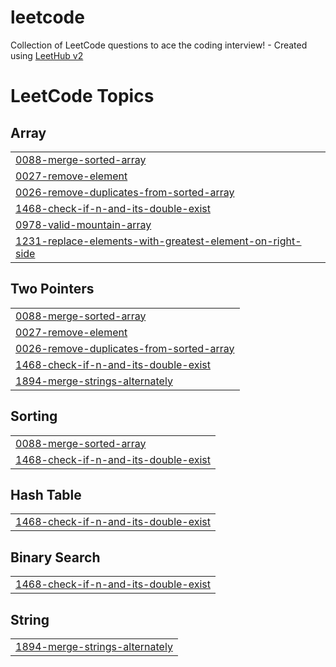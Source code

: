 # leetcode
Collection of LeetCode questions to ace the coding interview! - Created using [LeetHub v2](https://github.com/arunbhardwaj/LeetHub-2.0)

<!---LeetCode Topics Start-->
# LeetCode Topics
## Array
|  |
| ------- |
| [0088-merge-sorted-array](https://github.com/100-0-10/leetcode/tree/master/0088-merge-sorted-array) |
| [0027-remove-element](https://github.com/100-0-10/leetcode/tree/master/0027-remove-element) |
| [0026-remove-duplicates-from-sorted-array](https://github.com/100-0-10/leetcode/tree/master/0026-remove-duplicates-from-sorted-array) |
| [1468-check-if-n-and-its-double-exist](https://github.com/100-0-10/leetcode/tree/master/1468-check-if-n-and-its-double-exist) |
| [0978-valid-mountain-array](https://github.com/100-0-10/leetcode/tree/master/0978-valid-mountain-array) |
| [1231-replace-elements-with-greatest-element-on-right-side](https://github.com/100-0-10/leetcode/tree/master/1231-replace-elements-with-greatest-element-on-right-side) |
## Two Pointers
|  |
| ------- |
| [0088-merge-sorted-array](https://github.com/100-0-10/leetcode/tree/master/0088-merge-sorted-array) |
| [0027-remove-element](https://github.com/100-0-10/leetcode/tree/master/0027-remove-element) |
| [0026-remove-duplicates-from-sorted-array](https://github.com/100-0-10/leetcode/tree/master/0026-remove-duplicates-from-sorted-array) |
| [1468-check-if-n-and-its-double-exist](https://github.com/100-0-10/leetcode/tree/master/1468-check-if-n-and-its-double-exist) |
| [1894-merge-strings-alternately](https://github.com/100-0-10/leetcode/tree/master/1894-merge-strings-alternately) |
## Sorting
|  |
| ------- |
| [0088-merge-sorted-array](https://github.com/100-0-10/leetcode/tree/master/0088-merge-sorted-array) |
| [1468-check-if-n-and-its-double-exist](https://github.com/100-0-10/leetcode/tree/master/1468-check-if-n-and-its-double-exist) |
## Hash Table
|  |
| ------- |
| [1468-check-if-n-and-its-double-exist](https://github.com/100-0-10/leetcode/tree/master/1468-check-if-n-and-its-double-exist) |
## Binary Search
|  |
| ------- |
| [1468-check-if-n-and-its-double-exist](https://github.com/100-0-10/leetcode/tree/master/1468-check-if-n-and-its-double-exist) |
## String
|  |
| ------- |
| [1894-merge-strings-alternately](https://github.com/100-0-10/leetcode/tree/master/1894-merge-strings-alternately) |
<!---LeetCode Topics End-->